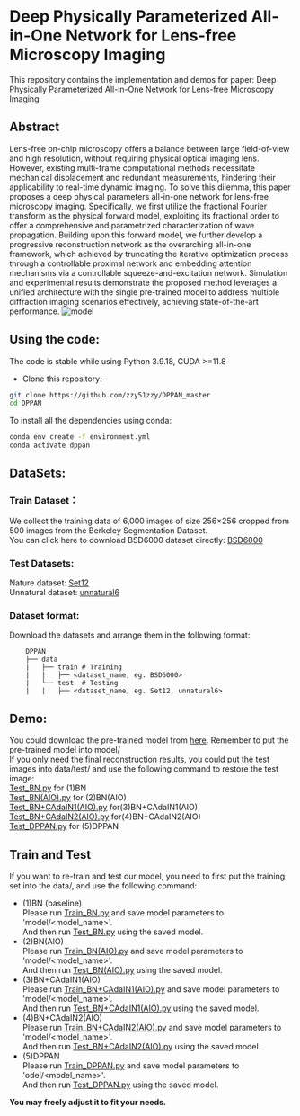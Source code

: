 # Deep Physically Parameterized All-in-One Network for Lens-free Microscopy Imaging
This repository contains the implementation and demos for paper:
Deep Physically Parameterized All-in-One Network for Lens-free Microscopy Imaging
## Abstract
  Lens-free on-chip microscopy offers a balance between large field-of-view and high resolution, without requiring  physical optical imaging lens. However, existing multi-frame computational methods necessitate mechanical displacement and redundant measurements, hindering their applicability to real-time dynamic imaging. To solve this dilemma, this paper proposes a deep physical parameters all-in-one network for lens-free microscopy imaging. Specifically, we first utilize the fractional Fourier transform as the physical forward model, exploiting its fractional order to offer a comprehensive and parametrized characterization of wave propagation. Building upon this forward model, we further develop a progressive reconstruction network as the overarching all-in-one framework, which achieved by truncating the iterative optimization process through a controllable proximal network and embedding attention mechanisms via a controllable squeeze-and-excitation network. Simulation and experimental results demonstrate the proposed method leverages a unified architecture with the single pre-trained model to address multiple diffraction imaging scenarios effectively,  achieving state-of-the-art performance.
![model](https://github.com/user-attachments/assets/f68b5047-464b-49be-b2ec-7263603ed6d0)


## Using the code:
The code is stable while using Python 3.9.18, CUDA >=11.8
- Clone this repository:
```bash
git clone https://github.com/zzy51zzy/DPPAN_master
cd DPPAN
```
To install all the dependencies using conda:

```bash
conda env create -f environment.yml
conda activate dppan
```

## DataSets:
### Train Dataset：
 We collect the training data of 6,000 images of size 256×256 cropped from 500 images from the Berkeley Segmentation Dataset.  
 You can click here to download BSD6000 dataset directly: [BSD6000](https://drive.google.com/drive/folders/1mMyTkiMfNIaZWfIscg7FH8apXp-h7W4m?usp=drive_link)
### Test Datasets:
Nature dataset: [Set12](https://github.com/zzy51zzy/DPPAN_master/tree/main/data/test/Set12)  
Unnatural dataset: [unnatural6](https://github.com/zzy51zzy/DPPAN_master/tree/main/data/test/unnatural6)
### Dataset format:
Download the datasets and arrange them in the following format:
```
    DPPAN
    ├── data 
    |   ├── train # Training  
    |   |   ├── <dataset_name, eg. BSD6000>   
    |   └── test  # Testing         
    |   |   ├── <dataset_name, eg. Set12, unnatural6>
```

## Demo:
You could download the pre-trained model from [here](https://github.com/zzy51zzy/DPPAN_master/tree/main/model). Remember to put the pre-trained model into model/  
If you only need the final reconstruction results, you could put the test images into data/test/ and use the following command to restore the test image:  
[Test_BN.py](https://github.com/zzy51zzy/DPPAN_master/blob/main/Test_BN.py) for (1)BN  
[Test_BN(AIO).py](https://github.com/zzy51zzy/DPPAN_master/blob/main/Test_BN(AIO).py) for (2)BN(AIO)  
[Test_BN+CAdaIN1(AIO).py](https://github.com/zzy51zzy/DPPAN_master/blob/main/Test_BN%2BCAdaIN1(AIO).py) for(3)BN+CAdaIN1(AIO)  
[Test_BN+CAdaIN2(AIO).py](https://github.com/zzy51zzy/DPPAN_master/blob/main/Train_BN%2BCadaIN2(AIO).py) for(4)BN+CAdaIN2(AIO)  
[Test_DPPAN.py](https://github.com/zzy51zzy/DPPAN_master/blob/main/Test_DPPAN.py) for (5)DPPAN  

## Train and Test
If you want to re-train and test our model, you need to first put the training set into the data/, and use the following command:
- (1)BN (baseline)  
Please run [Train_BN.py](https://github.com/zzy51zzy/DPPAN_master/blob/main/Train_BN.py) and save model parameters to 'model/<model_name>'.  
And then run [Test_BN.py](https://github.com/zzy51zzy/DPPAN_master/blob/main/Test_BN.py) using the saved model.
- (2)BN(AIO)  
Please run [Train_BN(AIO).py](https://github.com/zzy51zzy/DPPAN_master/blob/main/Train_BN(AIO).py) and save model parameters to 'model/<model_name>'.  
And then run [Test_BN(AIO).py](https://github.com/zzy51zzy/DPPAN_master/blob/main/Test_BN(AIO).py) using the saved model.
- (3)BN+CAdaIN1(AIO)  
Please run [Train_BN+CAdaIN1(AIO).py](https://github.com/zzy51zzy/DPPAN_master/blob/main/Train_BN%2BCAdaIN1(AIO).py) and save model parameters to 'model/<model_name>'.  
And then run [Test_BN+CAdaIN1(AIO).py](https://github.com/zzy51zzy/DPPAN_master/blob/main/Test_BN%2BCAdaIN1(AIO).py) using the saved model.
- (4)BN+CAdaIN2(AIO)  
Please run [Train_BN+CAdaIN2(AIO).py](https://github.com/zzy51zzy/DPPAN_master/blob/main/Train_BN%2BCadaIN2(AIO).py) and save model parameters to 'model/<model_name>'.  
And then run [Test_BN+CAdaIN2(AIO).py](https://github.com/zzy51zzy/DPPAN_master/blob/main/Train_BN%2BCadaIN2(AIO).py) using the saved model.
- (5)DPPAN  
Please run [Train_DPPAN.py](https://github.com/zzy51zzy/DPPAN_master/blob/main/Train_DPPAN.py) and save model parameters to 'odel/<model_name>'.  
And then run [Test_DPPAN.py](https://github.com/zzy51zzy/DPPAN_master/blob/main/Test_DPPAN.py) using the saved model.  

**You may freely adjust it to fit your needs.**

